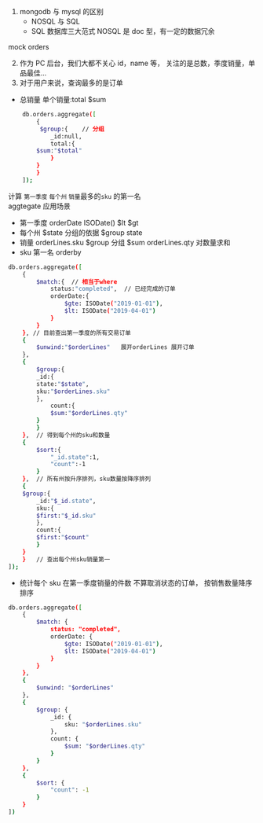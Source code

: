 1. mongodb 与 mysql 的区别
   - NOSQL 与 SQL
   - SQL 数据库三大范式 NOSQL 是 doc 型，有一定的数据冗余

mock orders

2. 作为 PC 后台，我们大都不关心 id，name 等，
   关注的是总数，季度销量，单品最佳...
3. 对于用户来说，查询最多的是订单

- 总销量
  单个销量:total \$sum

```bash
	db.orders.aggregate([
		{
		 $group:{    // 分组
     	 	_id:null,
     		total:{
        $sum:"$total"
     		}
  		}
 		}
 	]);
```

计算 `第一季度` `每个州` `销量`最多的`sku` 的第一名  
aggtegate 应用场景

- 第一季度 orderDate ISODate() $lt $gt
- 每个州 $state  分组的依据 $group state
- 销量 orderLines.sku $group 分组 $sum orderLines.qty 对数量求和
- sku 第一名 orderby

```bash
db.orders.aggregate([
	{
		$match:{  // 相当于where
			status:"completed",  // 已经完成的订单
 			orderDate:{
				$gte: ISODate("2019-01-01"),
				$lt: ISODate("2019-04-01")
			}
		}
	}, // 目前查出第一季度的所有交易订单
	{
		$unwind:"$orderLines"   展开orderLines 展开订单
	},
	{
		$group:{
    	_id:{
      	state:"$state",
       	sku:"$orderLines.sku"
     	},
		 	count:{
     		$sum:"$orderLines.qty"
   		}
		}
	},  // 得到每个州的sku和数量
	{
		$sort:{
			"_id.state":1,
			"count":-1
		}
	},  // 所有州按升序排列，sku数量按降序排列
	{
    $group:{
    	_id:"$_id.state",
    	sku:{
       	$first:"$_id.sku"
     	},
     	count:{
      	$first:"$count"
     	}
   	}
 	}   // 查出每个州sku销量第一
]);
```

- 统计每个 sku 在第一季度销量的件数 不算取消状态的订单， 按销售数量降序排序

```bash
db.orders.aggregate([
	{
		$match: {
			status: "completed",
			orderDate: {
				$gte: ISODate("2019-01-01"),
				$lt: ISODate("2019-04-01")
			} 
		}
	},
	{
		$unwind: "$orderLines"
	},
	{
		$group: {
			_id: {
				sku: "$orderLines.sku"
			},
			count: {
				$sum: "$orderLines.qty"
			}
		}
	},
	{
		$sort: {
			"count": -1
		}
	}
])
```
